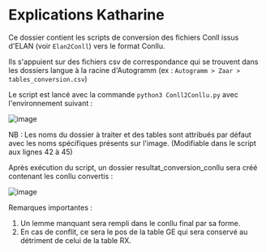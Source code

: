 # Explications Katharine
Ce dossier contient les scripts de conversion des fichiers Conll issus d'ELAN (voir `Elan2Conll`) vers le format Conllu.

Ils s'appuient sur des fichiers csv de correspondance qui se trouvent dans les dossiers langue à la racine d'Autogramm (ex : `Autogramm > Zaar > tables_conversion.csv`)

Le script est lancé avec la commande `python3 Conll2Conllu.py` avec l'environnement suivant :

![image](https://user-images.githubusercontent.com/98810400/171854381-d46e3db6-69d8-41d4-8642-9c2081c39b48.png)

NB : Les noms du dossier à traiter et des tables sont attribués par défaut avec les noms spécifiques présents sur l'image. (Modifiable dans le script aux lignes 42 à 45)


Après exécution du script, un dossier resultat_conversion_conllu sera créé contenant les conllu convertis :

![image](https://user-images.githubusercontent.com/98810400/171854322-823dbd78-251f-4681-bbf9-c5bf792604ed.png)


Remarques importantes : 
1) Un lemme manquant sera rempli dans le conllu final par sa forme.
2) En cas de conflit, ce sera le pos de la table GE qui sera conservé au détriment de celui de la table RX.
